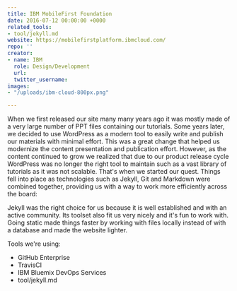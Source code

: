 ```yaml
---
title: IBM MobileFirst Foundation
date: 2016-07-12 00:00:00 +0000
related_tools:
- tool/jekyll.md
website: https://mobilefirstplatform.ibmcloud.com/
repo: ''
creator:
- name: IBM
  role: Design/Development
  url: 
  twitter_username: 
images:
- "/uploads/ibm-cloud-800px.png"

---
```

When we first released our site many many years ago it was mostly made of a very large number of PPT files containing our tutorials. Some years later, we decided to use WordPress as a modern tool to easily write and publish our materials with minimal effort. This was a great change that helped us modernize the content presentation and publication effort. However, as the content continued to grow we realized that due to our product release cycle WordPress was no longer the right tool to maintain such as a vast library of tutorials as it was not scalable. That's when we started our quest. Things fell into place as technologies such as Jekyll, Git and Markdown were combined together, providing us with a way to work more efficiently across the board:

Jekyll was the right choice for us because it is well established and with an active community. Its toolset also fit us very nicely and it's fun to work with. Going static made things faster by working with files locally instead of with a database and made the website lighter.

Tools we're using:

- GitHub Enterprise
- TravisCI
- IBM Bluemix DevOps Services
- tool/jekyll.md
